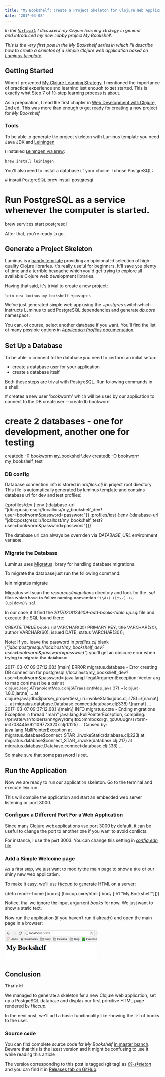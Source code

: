 ```yaml
---
title: "My Bookshelf: Create a Project Skeleton for Clojure Web Application"
date: "2017-03-08"
---
```


_In the [last post](https://curiousprogrammer.net/2017/02/15/my-clojure-learning-strategy/), I discussed my Clojure learning strategy in general and introduced my new hobby project My Bookshelf._

_This is the very first post in the My Bookshelf series in which I'll describe how to create a skeleton of a simple Clojure web application based on [Luminus template](http://www.luminusweb.net/)._

## Getting Started

When I presented [My Clojure Learning Strategy](https://curiousprogrammer.net/2017/02/15/my-clojure-learning-strategy/), I mentioned the importance of practical experience and learning just enough to get started. This is exactly what [Step 7 of 10-step learning process is about](https://curiousprogrammer.net/2017/02/15/my-clojure-learning-strategy/#step7).

As a preparation, I read the first chapter in [Web Development with Clojure, 2nd ed.](http://amzn.to/2lK9liF) This was more than enough to get ready for creating a new project for _My Bookshelf._

### Tools

To be able to generate the project skeleton with Luminus template you need Java JDK and [Leiningen](https://leiningen.org/).

I installed [Leiningen via brew](https://github.com/technomancy/leiningen/wiki/Packaging):

`brew install leiningen`

You'll also need to install a database of your choice. I chose PostgreSQL:

\# install PostgreSQL
brew install postgresql
# Run PostgreSQL as a service whenever the computer is started.
brew services start postgresql

After that, you're ready to go.

## Generate a Project Skeleton

Luminus is a [handy template](https://github.com/luminus-framework/luminus-template) providing an opinionated selection of high-quality Clojure libraries. It's really useful for beginners. It'll save you plenty of time and a terrible headache which you'd get trying to explore all available Clojure web development libraries.

Having that said, it's trivial to create a new project:

`lein new luminus my-bookshelf +postgres`

We've just generated simple web app using the _+postgres_ switch which instructs Luminus to add PostgreSQL dependencies and generate _db.core_ namespace.

You can, of course, select another database if you want. You'll find the list of many possible options in [_Application Profiles_ documentation](http://www.luminusweb.net/docs/profiles.md)_._

## Set Up a Database

To be able to connect to the database you need to perform an initial setup:

- create a database user for your application
- create a database itself

Both these steps are trivial with PostgreSQL. Run following commands in a shell:

\# creates a new user 'bookworm' which will be used by our application to connect to the DB
createuser --createdb bookworm

# create 2 databases - one for development, another one for testing
createdb -O bookworm my\_bookshelf\_dev
createdb -O bookworm my\_bookshelf\_test

### DB config

Database connection info is stored in _profiles.clj_ in project root directory. This file is automatically generated by luminus template and contains database url for dev and test profiles:

{:profiles/dev  {:env {:database-url "jdbc:postgresql://localhost/my\_bookshelf\_dev?user=bookworm&password=password"}}
 :profiles/test {:env {:database-url "jdbc:postgresql://localhost/my\_bookshelf\_test?user=bookworm&password=password"}}}

The database url can always be overriden via _DATABASE\_URL_ environment variable.

### Migrate the Database

Luminus uses [Migratus](https://github.com/yogthos/migratus) library for handling database migrations.

To migrate the database just run the following command:

lein migratus migrate

Migratus will scan the _resources/migrations_ directory and look for the _.sql_ files which have to follow naming convention `^(\d+)-([^\.]+)\.(up|down)\.sql`

In our case, it'll find the _20170218124009-add-books-table.up.sql_ file and execute the SQL found there:

CREATE TABLE books
(id VARCHAR(20) PRIMARY KEY,
 title VARCHAR(30),
 author VARCHAR(60),
 issued DATE,
 status VARCHAR(30));

Note: If you leave the password in _profiles.clj_ blank (_"_jdbc_:_postgresql_://localhost/my\_bookshelf\_dev?user=bookworm&password=password"_) you'll get an obscure error when trying to migrate the database:

2017-03-07 09:37:12,682 \[main\] ERROR migratus.database - Error creating DB connection for postgresql://localhost/my\_bookshelf\_dev?user=bookworm&password=
java.lang.IllegalArgumentException: Vector arg to map conj must be a pair
        at clojure.lang.ATransientMap.conj(ATransientMap.java:37) ~\[clojure-1.8.0.jar:na\]
...
        at clojure.java.jdbc$parse\_properties\_uri.invokeStatic(jdbc.clj:178) ~\[na:na\]
...
        at migratus.database.Database.connect(database.clj:338) \[na:na\]
...
2017-03-07 09:37:12,683 \[main\] INFO  migratus.core - Ending migrations
Exception in thread "main" java.lang.NullPointerException, compiling:(/private/var/folders/hn/tgwyrdmj1tb5pmmbdkd1g\_qc0000gn/T/form-init7084456921097733207.clj:1:125)
...
Caused by: java.lang.NullPointerException
        at migratus.database$connect\_STAR\_.invokeStatic(database.clj:223)
        at migratus.database$connect\_STAR\_.invoke(database.clj:217)
        at migratus.database.Database.connect(database.clj:338)
        ...

So make sure that some password is set.

## Run the Application

Now we are ready to run our application skeleton. Go to the terminal and execute lein run.

This will compile the application and start an embedded web server listening on port 3000.

### Configure a Different Port For a Web Application

Since many Clojure web applications use port 3000 by default, it can be useful to change the port to another one if you want to avoid conflicts.

For instance, I use the port 3003. You can change this setting in [_config.edn_ file](https://github.com/jumarko/my-bookshelf/blob/01-skeleton/env/dev/resources/config.edn#L2).

### Add a Simple Welcome page

As a first step, we just want to modify the main page to show a title of our shiny new web application.

To make it easy, we'll use _[Hiccup](http://www.luminusweb.net/docs/html_templating.md#html_templating_using_hiccup)_ to generate HTML on a server:

(defn render-home \[books\]
  (hiccup.core/html
    \[:body \[:h1 "My Bookshelf"\]\]))

Notice, that we ignore the input argument _books_ for now. We just want to show a static text.

Now run the application (if you haven't run it already) and open the main page in a browser:

![](images/my-bookshelf-01-300x99.png)

## Conclusion

That's it!

We managed to generate a skeleton for a new Clojure web application, set up a PostgreSQL database and display our first primitive HTML page rendered by _Hiccup._

In the next post, we'll add a basic functionality like showing the list of books to the user.

### Source code

You can find complete source code for _My Bookshelf_ [in master branch](https://github.com/jumarko/my-bookshelf). Beware that this is the latest version and it might be confusing to use it while reading this article.

The version corresponding to this post is tagged (git tag) as [_01-skeleton_](https://github.com/jumarko/my-bookshelf/tree/01-skeleton) and you can find it in [Releases tab on GitHub](https://github.com/jumarko/my-bookshelf/releases/tag/01-skeleton).
